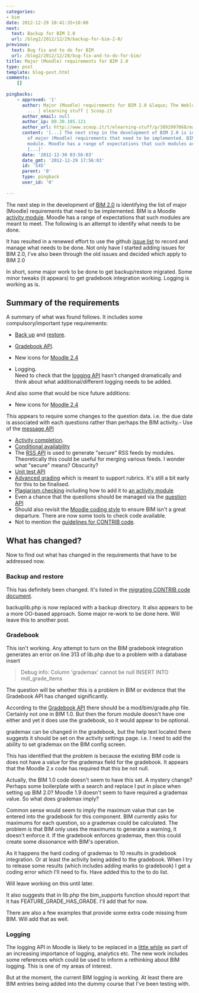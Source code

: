 ```yaml
---
categories:
- bim
date: 2012-12-29 10:41:35+10:00
next:
  text: Backup for BIM 2.0
  url: /blog2/2012/12/29/backup-for-bim-2-0/
previous:
  text: Bug fix and to do for BIM
  url: /blog2/2012/12/28/bug-fix-and-to-do-for-bim/
title: Major (Moodle) requirements for BIM 2.0
type: post
template: blog-post.html
comments:
    []
    
pingbacks:
    - approved: '1'
      author: Major (Moodle) requirements for BIM 2.0 &laquo; The Weblog of (a) David
        ... | elearning stuff | Scoop.it
      author_email: null
      author_ip: 89.30.105.121
      author_url: http://www.scoop.it/t/elearning-stuff/p/3892997068/major-moodle-requirements-for-bim-2-0-the-weblog-of-a-david
      content: '[...] The next step in the development of BIM 2.0 is identifying the list
        of major (Moodle) requirements that need to be implemented. BIM is a Moodle activity
        module. Moodle has a range of expectations that such modules are meant ...&nbsp;
        [...]'
      date: '2012-12-30 03:56:03'
      date_gmt: '2012-12-29 17:56:03'
      id: '545'
      parent: '0'
      type: pingback
      user_id: '0'
    
---
```

The next step in the development of [BIM 2.0](/blog2/research/bam-blog-aggregation-management/) is identifying the list of major (Moodle) requirements that need to be implemented. BIM is a Moodle [activity module](http://docs.moodle.org/dev/Activity_modules). Moodle has a range of expectations that such modules are meant to meet. The following is an attempt to identify what needs to be done.

It has resulted in a renewed effort to use the github [issue list](https://github.com/djplaner/BIM/issues) to record and manage what needs to be done. Not only have I started adding issues for BIM 2.0, I've also been through the old issues and decided which apply to BIM 2.0

In short, some major work to be done to get backup/restore migrated. Some minor tweaks (it appears) to get gradebook integration working. Logging is working as is.

## Summary of the requirements

A summary of what was found follows. It includes some compulsory/important type requirements:

- [Back up](http://docs.moodle.org/dev/Backup_2.0_for_developers) and [restore](http://docs.moodle.org/dev/Restore_2.0_for_developers).
- [Gradebook API](http://docs.moodle.org/dev/Gradebook_API).
- New icons for [Moodle 2.4](http://docs.moodle.org/dev/Moodle_icons_2.4)  
    
- Logging.  
    Need to check that the [logging API](http://docs.moodle.org/dev/Logging_API) hasn't changed dramatically and think about what additional/different logging needs to be added.

And also some that would be nice future additions:

- New icons for [Moodle 2.4](http://docs.moodle.org/dev/Moodle_icons_2.4)  
    
  
This appears to require some changes to the question data. i.e. the due date is associated with each questions rather than perhaps the BIM activity.- Use of the [message API](http://docs.moodle.org/dev/Message_API)
- [Activity completion](http://docs.moodle.org/dev/Activity_completion_API).
- [Conditional availability](http://docs.moodle.org/dev/Conditional_activities_API)
- The [RSS API](http://docs.moodle.org/dev/RSS_API) is used to generate "secure" RSS feeds by modules. Theoretically this could be useful for merging various feeds. I wonder what "secure" means? Obscurity?
- [Unit test API](http://docs.moodle.org/dev/Unit_test_API)
- [Advanced grading](http://docs.moodle.org/dev/Advanced_grading_API) which is meant to support rubrics. It's still a bit early for this to be finalised.
- [Plagiarism checking](http://docs.moodle.org/dev/Plagiarism_API) including how to add it to [an activity module](http://docs.moodle.org/dev/How_to_add_support_for_a_Plagiarism_Plugin_to_my_activity_module)
- Even a chance that the questions should be managed via the [question API](http://docs.moodle.org/dev/Question_API)
- Should also revisit the [Moodle coding style](http://docs.moodle.org/dev/Coding_style) to ensure BIM isn't a great departure. There are now some tools to check code available.
- Not to mention the [guidelines for CONTRIB code](http://docs.moodle.org/dev/Guidelines_for_contributed_code).

## What has changed?

Now to find out what has changed in the requirements that have to be addressed now.

### Backup and restore

This has definitely been changed. It's listed in the [migrating CONTRIB code document](http://docs.moodle.org/dev/Migrating_contrib_code_to_2.0).

backuplib.php is now replaced with a backup directory. It also appears to be a more OO-based approach. Some major re-work to be done here. Will leave this to another post.

### Gradebook

This isn't working. Any attempt to turn on the BIM gradebook integration generates an error on line 313 of lib.php due to a problem with a database insert

> Debug info: Column 'grademax' cannot be null INSERT INTO mdl\_grade\_items

The question will be whether this is a problem in BIM or evidence that the Gradebook API has changed significantly.

According to the [Gradebook API](http://docs.moodle.org/dev/Gradebook_API) there should be a mod/bim/grade.php file. Certainly not one in BIM 1.0. But then the forum module doesn't have one either and yet it does use the gradebook, so it would appear to be optional.

grademax can be changed in the gradebook, but the help text located there suggests it should be set on the activity settings page. i.e. I need to add the ability to set grademax on the BIM config screen.

This has identified that the problem is because the existing BIM code is does not have a value for the grademax field for the gradebook. It appears that the Moodle 2.x code has required that this be not null.

Actually, the BIM 1.0 code doesn't seem to have this set. A mystery change? Perhaps some boilerplate with a search and replace I put in place when setting up BIM 2.0? Moodle 1.9 doesn't seem to have required a grademax value. So what does grademax imply?

Common sense would seem to imply the maximum value that can be entered into the gradebook for this component. BIM currently asks for maximums for each question, so a grademax could be calculated. The problem is that BIM only uses the maximums to generate a warning, it doesn't enforce it. If the gradebook enforces grademax, then this could create some dissonance with BIM's operation.

As it happens the hard coding of grademax to 10 results in gradebook integration. Or at least the activity being added to the gradebook. When I try to release some results (which includes adding marks to gradebook) I get a coding error which I'll need to fix. Have added this to the to do list.

Will leave working on this until later.

It also suggests that in lib.php the bim\_supports function should report that it has FEATURE\_GRADE\_HAS\_GRADE. I'll add that for now.

There are also a few examples that provide some extra code missing from BIM. Will add that as well.

### Logging

The logging API in Moodle is likely to be replaced in a [little while](http://docs.moodle.org/dev/Logging_2) as part of an increasing importance of logging, analytics etc. The new work includes some references which could be used to inform a rethinking about BIM logging. This is one of my areas of interest.

But at the moment, the current BIM logging is working. At least there are BIM entries being added into the dummy course that I've been testing with.
